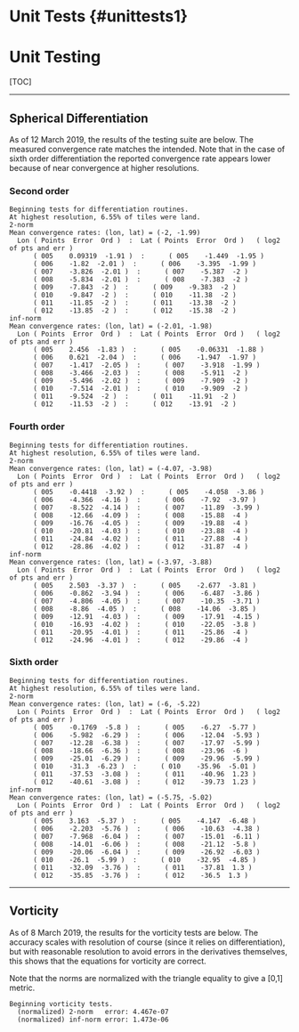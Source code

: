 # Unit Tests {#unittests1}

# Unit Testing
[TOC]

---

## Spherical Differentiation

As of 12 March 2019, the results of the testing suite are below.
The measured convergence rate  matches the intended.
Note that in the case of sixth order differentiation the reported
convergence rate appears lower because of near convergence at higher
resolutions.

### Second order

```
Beginning tests for differentiation routines.
At highest resolution, 6.55% of tiles were land.
2-norm
Mean convergence rates: (lon, lat) = (-2, -1.99)
  Lon ( Points  Error  Ord )  :  Lat ( Points  Error  Ord )   ( log2 of pts and err )
      ( 005    0.09319  -1.91 )  :      ( 005    -1.449  -1.95 )
      ( 006    -1.82  -2.01 )  :      ( 006    -3.395  -1.99 )
      ( 007    -3.826  -2.01 )  :      ( 007    -5.387  -2 )
      ( 008    -5.834  -2.01 )  :      ( 008    -7.383  -2 )
      ( 009    -7.843  -2 )  :      ( 009    -9.383  -2 )
      ( 010    -9.847  -2 )  :      ( 010    -11.38  -2 )
      ( 011    -11.85  -2 )  :      ( 011    -13.38  -2 )
      ( 012    -13.85  -2 )  :      ( 012    -15.38  -2 )
inf-norm
Mean convergence rates: (lon, lat) = (-2.01, -1.98)
  Lon ( Points  Error  Ord )  :  Lat ( Points  Error  Ord )   ( log2 of pts and err )
      ( 005    2.456  -1.83 )  :      ( 005    -0.06331  -1.88 )
      ( 006    0.621  -2.04 )  :      ( 006    -1.947  -1.97 )
      ( 007    -1.417  -2.05 )  :      ( 007    -3.918  -1.99 )
      ( 008    -3.466  -2.03 )  :      ( 008    -5.911  -2 )
      ( 009    -5.496  -2.02 )  :      ( 009    -7.909  -2 )
      ( 010    -7.514  -2.01 )  :      ( 010    -9.909  -2 )
      ( 011    -9.524  -2 )  :      ( 011    -11.91  -2 )
      ( 012    -11.53  -2 )  :      ( 012    -13.91  -2 )
```

### Fourth order

```
Beginning tests for differentiation routines.
At highest resolution, 6.55% of tiles were land.
2-norm
Mean convergence rates: (lon, lat) = (-4.07, -3.98)
  Lon ( Points  Error  Ord )  :  Lat ( Points  Error  Ord )   ( log2 of pts and err )
      ( 005    -0.4418  -3.92 )  :      ( 005    -4.058  -3.86 )
      ( 006    -4.366  -4.16 )  :      ( 006    -7.92  -3.97 )
      ( 007    -8.522  -4.14 )  :      ( 007    -11.89  -3.99 )
      ( 008    -12.66  -4.09 )  :      ( 008    -15.88  -4 )
      ( 009    -16.76  -4.05 )  :      ( 009    -19.88  -4 )
      ( 010    -20.81  -4.03 )  :      ( 010    -23.88  -4 )
      ( 011    -24.84  -4.02 )  :      ( 011    -27.88  -4 )
      ( 012    -28.86  -4.02 )  :      ( 012    -31.87  -4 )
inf-norm
Mean convergence rates: (lon, lat) = (-3.97, -3.88)
  Lon ( Points  Error  Ord )  :  Lat ( Points  Error  Ord )   ( log2 of pts and err )
      ( 005    2.503  -3.37 )  :      ( 005    -2.677  -3.81 )
      ( 006    -0.862  -3.94 )  :      ( 006    -6.487  -3.86 )
      ( 007    -4.806  -4.05 )  :      ( 007    -10.35  -3.71 )
      ( 008    -8.86  -4.05 )  :      ( 008    -14.06  -3.85 )
      ( 009    -12.91  -4.03 )  :      ( 009    -17.91  -4.15 )
      ( 010    -16.93  -4.02 )  :      ( 010    -22.05  -3.8 )
      ( 011    -20.95  -4.01 )  :      ( 011    -25.86  -4 )
      ( 012    -24.96  -4.01 )  :      ( 012    -29.86  -4 )
```

### Sixth order

```
Beginning tests for differentiation routines.
At highest resolution, 6.55% of tiles were land.
2-norm
Mean convergence rates: (lon, lat) = (-6, -5.22)
  Lon ( Points  Error  Ord )  :  Lat ( Points  Error  Ord )   ( log2 of pts and err )
      ( 005    -0.1769  -5.8 )  :      ( 005    -6.27  -5.77 )
      ( 006    -5.982  -6.29 )  :      ( 006    -12.04  -5.93 )
      ( 007    -12.28  -6.38 )  :      ( 007    -17.97  -5.99 )
      ( 008    -18.66  -6.36 )  :      ( 008    -23.96  -6 )
      ( 009    -25.01  -6.29 )  :      ( 009    -29.96  -5.99 )
      ( 010    -31.3  -6.23 )  :      ( 010    -35.96  -5.01 )
      ( 011    -37.53  -3.08 )  :      ( 011    -40.96  1.23 )
      ( 012    -40.61  -3.08 )  :      ( 012    -39.73  1.23 )
inf-norm
Mean convergence rates: (lon, lat) = (-5.75, -5.02)
  Lon ( Points  Error  Ord )  :  Lat ( Points  Error  Ord )   ( log2 of pts and err )
      ( 005    3.163  -5.37 )  :      ( 005    -4.147  -6.48 )
      ( 006    -2.203  -5.76 )  :      ( 006    -10.63  -4.38 )
      ( 007    -7.968  -6.04 )  :      ( 007    -15.01  -6.11 )
      ( 008    -14.01  -6.06 )  :      ( 008    -21.12  -5.8 )
      ( 009    -20.06  -6.04 )  :      ( 009    -26.92  -6.03 )
      ( 010    -26.1  -5.99 )  :      ( 010    -32.95  -4.85 )
      ( 011    -32.09  -3.76 )  :      ( 011    -37.81  1.3 )
      ( 012    -35.85  -3.76 )  :      ( 012    -36.5  1.3 )
```

---

## Vorticity

As of 8 March 2019, the results for the vorticity tests are below.
The accuracy scales with resolution of course (since it relies on differentiation),
but with reasonable resolution to avoid errors in the derivatives themselves, this shows
that the equations for vorticity are correct.

Note that the norms are normalized with the triangle equality to give a [0,1] metric.

```
Beginning vorticity tests.
  (normalized) 2-norm   error: 4.467e-07
  (normalized) inf-norm error: 1.473e-06
```
